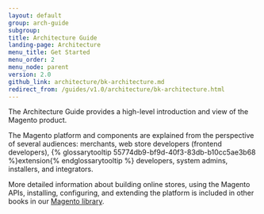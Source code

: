 ```yaml
---
layout: default
group: arch-guide
subgroup: 
title: Architecture Guide
landing-page: Architecture
menu_title: Get Started
menu_order: 2
menu_node: parent
version: 2.0
github_link: architecture/bk-architecture.md
redirect_from: /guides/v1.0/architecture/bk-architecture.html
---
```


The Architecture Guide provides a high-level introduction and view of the Magento product. 

The Magento platform and components are explained from the perspective of several audiences: merchants, web store developers (frontend developers), {% glossarytooltip 55774db9-bf9d-40f3-83db-b10cc5ae3b68 %}extension{% endglossarytooltip %} developers, system admins, installers, and integrators.

More detailed information about building online stores, using the Magento APIs, installing, configuring, and extending the platform is included in other books in our <a href="{{ site.baseurl}}/index.html">Magento library</a>.

